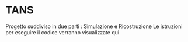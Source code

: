 # TANS
Progetto suddiviso in due parti : Simulazione e Ricostruzione
Le istruzioni per eseguire il codice verranno visualizzate qui
